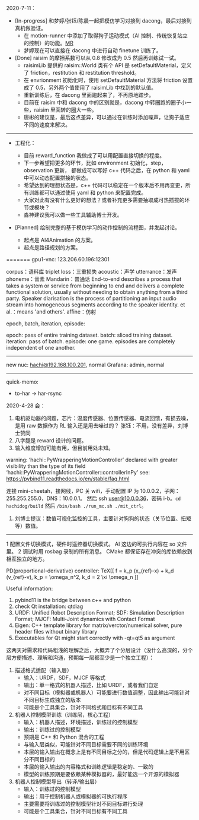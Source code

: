 2020-7-11：
- [In-progress] 和梦婷/张钰/陈晨一起把模仿学习对接到 dacong，最后对接到真机做验证。
  - 在 motion-runner 中添加了取得狗子运动模式（AI 控制、传统恢复站立的控制）的功能。[MR](http://gitlab.corp.hachibot.com/ai/motion-runner/-/merge_requests/12)
  - 梦婷现在可以直接在 dacong 中进行自动 finetune 训练了。
- [Done] raisim 的摩擦系数可以从 0.8 修改成为 0.5 然后再训练试一试。
  - raisimLib 提供的 raisim::World 类有个 API 是 setDefaultMaterial，定义了 friction，restitution 和 restitution threshold。
  - 在 envrionment 初始化时，使用 setDefaultMaterial 方法将 friction 设置成了 0.5，另外两个值使用了 raisimLib 中找到的默认值。
  - 重新训练后，在 dacong 里面跑起来了，不再原地踏步。
  - 目前在 raisim 中和 dacong 中的区别就是，dacong 中转圈跑的圈子小一些，raisim 里面转的圈大一些。
  - 唐彬的建议是，最后这点差异，可以通过在训练时添加噪声，让狗子适应不同的速度来解决。

_______
- 工程化：
  - 目前 reward_function 我做成了可以用配置直接切换的程度。
  - 下一步希望把更多的环节，比如 environment 初始化，step，observation 更新，
  都做成可以写好 c++ 代码之后，在 python 和 yaml 中可以动态配置拼接的状态。
  - 希望达到的理想状态是，c++ 代码可以稳定在一个版本后不用再变更，所有训练都可以通过使用 yaml 和 python 来配置完成。
  - 大家对此有没有什么更好的想法？或者补充更多需要抽取成可热插拔的环节或模块？
  - 淼神建议我可以做一些工具辅助博士开发。

- [Planned] 绘制完整的基于模仿学习的动作控制的流程图，并发起讨论。
  - 起点是 AI4Animation 的方案。
  - 起点是路径规划的方案。

=======
gpu1-vnc: 123.206.60.196:12301

corpus：语料库
triplet loss：三重损失
acoustic：声学
utterrance：发声
phoneme：音素
Mandarin：普通话
End-to-end describes a process that takes a system or service from beginning to end
  and delivers a complete functional solution,
  usually without needing to obtain anything from a third party.
Speaker diarisation is the process of partitioning an input audio stream
  into homogeneous segments according to the speaker identity.
et al.：means 'and others'.
affine：仿射

epoch, batch, iteration, episode:

epoch: pass of entire training dataset.
batch: sliced training dataset.
iteration: pass of batch.
episode: one game. episodes are completely independent of one another.

_______ _______
new nuc: hachi@192.168.100.201, normal
Grafana: admin, normal

_______ _______
quick-memo:
- to-har -> har-rsync

2020-4-28 会：
1. 电机驱动器的问题，芯片：温度传感器、位置传感器、电流回馈，有损去噪，是用 raw 数据作为 RL 输入还是用去噪过的？
   张钰：不用，没有差异，刘博士赞同
2. 八字腿是 reward 设计的问题。
3. 输入维度增加可能有用，但目前用处未知。

warning: ‘hachi::PyWrapperingMotionController’
 declared with greater visibility than the type of its field
  ‘hachi::PyWrapperingMotionController::controllerInPy’
see: https://pybind11.readthedocs.io/en/stable/faq.html

连接 mini-cheetah，接网线，PC 关 wifi，手动配置 IP 为 10.0.0.2，子网：255.255.255.0，DNS：10.0.0.1。
然后 ssh user@10.0.0.36，密码 i-b。`cd hachidog/build` 然后 `/bin/bash ./run_mc.sh ./mit_ctrl`。

1. 刘博士提议：数值可视化监控的工具，主要针对狗狗的状态（关节位置、扭矩等）数值。

_______ _______
1 配置文件切换模式，硬件时遥控器切换模式。
  AI 这边的可执行内容在 so 文件里。
2 调试时用 rosbag 录制的所有消息。
  CMake 都保证存在冲突的库依赖放到相互独立的地方。

PD(proportional-derivative) controller: TeX[[ f = k_p (x_{ref}-x) + k_d (v_{ref}-v), k_p = \omega_n^2, k_d = 2 \xi \omega_n ]]

Useful information:
1. pybind11 is the bridge between c++ and python
2. check Qt installation: qtdiag
3. URDF: Unified Robot Description Format; SDF: Simulation Description Format; MJCF: Multi-Joint dynamics with Contact Format
4. Eigen: C++ template library for matrix/verctor/numerical solver, pure header files without binary library
5. Executables for Qt might start correctly with -qt=qt5 as argument

这两天对需求和代码粗浅的理解之后，大概弄了个分层设计（没什么高深的，分个层方便描述、理解和沟通，预期每一层都至少是一个独立工程）：
1. 描述格式适配（输入层）
   - 输入：URDF，SDF，MJCF 等格式
   - 输出：单一格式的机器人描述，比如 URDF，或者我们自定
   - 对不同目标（模拟器或机器人）可能要进行数值调整，因此输出可能针对不同目标生成独立的版本
   - 可能是个工具集合，针对不同格式和目标有不同工具
2. 机器人控制模型训练（训练层，核心工程）
   - 输入：机器人描述，环境描述，训练过的控制模型
   - 输出：训练过的控制模型
   - 预期是 C++ 和 Python 混合的工程
   - 与输入层类似，可能针对不同目标需要不同的训练环境
   - 本层的输入输出在概念上是有不同目标之分的，但是代码逻辑上是不用区分不同目标的
   - 本层的输入输出的内容格式和训练逻辑是稳定的、一致的
   - 模型的训练预期是要依赖某种模拟器的，最好能选一个开源的模拟器
3. 机器人控制模型导出（转译/输出层）
   - 输入：训练过的控制模型
   - 输出：用于控制机器人或模拟器的可执行程序
   - 主要需要将训练过的控制模型针对不同目标进行处理
   - 可能是个工具集合，针对不同目标有不同工具
